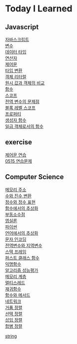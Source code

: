 # Today I Learned


## Javascript
[자바스크립트](https://github.com/cool232000/til/blob/master/Javascript/About_JavaScript.md)<br>
[변수](https://github.com/cool232000/til/blob/master/Javascript/variable2.md)<br>
[데이터 타입](https://github.com/cool232000/til/blob/master/Javascript/data_type.md)<br>
[연산자](https://github.com/cool232000/til/blob/master/Javascript/operator.md)<br>
[제어문](https://github.com/cool232000/til/blob/master/Javascript/Control_flow_statement.md)<br>
[타입 변환](https://github.com/cool232000/til/blob/master/Javascript/coercion.md)<br>
[객체 리터럴](https://github.com/cool232000/til/blob/master/Javascript/object_%20literal.md)<br>
[원시 값과 객체의 비교](https://github.com/cool232000/til/blob/master/Javascript/primitive_type%26object.md)<br>
[함수](https://github.com/cool232000/til/blob/master/Javascript/function.md)<br>
[스코프](https://github.com/cool232000/til/blob/master/Javascript/scope.md)<br>
[전역 변수의 문제점](https://github.com/cool232000/til/blob/master/Javascript/global_value.md)<br>
[블록 레벨 스코프](https://github.com/cool232000/til/blob/master/Javascript/block_level_scope.md)<br>
[프로퍼티](https://github.com/cool232000/til/blob/master/Javascript/property.md)<br>
[생성자 함수](https://github.com/cool232000/til/blob/master/Javascript/constructor_function.md)<br>
[일급 객체로서의 함수](https://github.com/cool232000/til/blob/master/Javascript/first-class_function.md)<br>


## exercise
[제어문 연습](https://github.com/cool232000/til/blob/master/exercise/control_flow_statement_exercise.js)<br>
[0515 연습문제](https://github.com/cool232000/til/blob/master/exercise/0515_exercise.js)<br>


## Computer Science
[메모리 주소](https://github.com/cool232000/til/blob/master/Computer_Science/Memory_Address.md)<br>
[수와 진수 변환](https://github.com/cool232000/til/blob/master/Computer_Science/number.md)<br>
[정수와 정수 표현](https://github.com/cool232000/til/blob/master/Computer_Science/integer.md)<br>
[함수에서의 추상화](https://github.com/cool232000/til/blob/master/Computer_Science/abstraction.md)<br>
[부동소수점](https://github.com/cool232000/til/blob/master/Computer_Science/floating%20point.md)<br>
[엡실론](https://github.com/cool232000/til/blob/master/Computer_Science/epsilon.md)<br>
[파이썬](https://github.com/cool232000/til/blob/master/Computer_Science/python.md)<br>
[언어에서의 추상화](https://github.com/cool232000/til/blob/master/Computer_Science/abstraction2.md)<br>
[문자 인코딩](https://github.com/cool232000/til/blob/master/Computer_Science/Character%20encoding.md)<br>
[전역변수와 지역변수](https://github.com/cool232000/til/blob/master/Computer_Science/variable.md)<br>
[스택 프레임](https://github.com/cool232000/til/blob/master/Computer_Science/stack_frame.md)<br>
[퍼스트 클래스 함수](https://github.com/cool232000/til/blob/master/Computer_Science/First-class%20function.md)</br>
[익명함수](https://github.com/cool232000/til/blob/master/Computer_Science/lambda.md)<br>
[알고리즘 성능평가](https://github.com/cool232000/til/blob/master/Computer_Science/algorithm.md)<br>
[메모리 계층](https://github.com/cool232000/til/blob/master/Computer_Science/Memory_hierarchy.md)<br>
[멀티스레드](https://github.com/cool232000/til/blob/master/Computer_Science/Multi_threading.md)<br>
[재귀함수](https://github.com/cool232000/til/blob/master/Computer_Science/recursive_function.md)<br>
[함수와 메서드](https://github.com/cool232000/til/blob/master/Computer_Science/function%26method.md)<br>
[네트워크](https://github.com/cool232000/til/blob/master/Computer_Science/network.md)<br>
[거품 정렬](https://github.com/cool232000/til/blob/master/Computer_Science/bubble_sort.md)<br>
[선택 정렬](https://github.com/cool232000/til/blob/master/Computer_Science/selection_sort.md)<br>
[삽입 정렬](https://github.com/cool232000/til/blob/master/Computer_Science/insertion_sort.md)<br>
[합병 정렬](https://github.com/cool232000/til/blob/master/Computer_Science/merge_sort.md)<br>


[string](https://github.com/cool232000/til/blob/master/string.md)<br>

